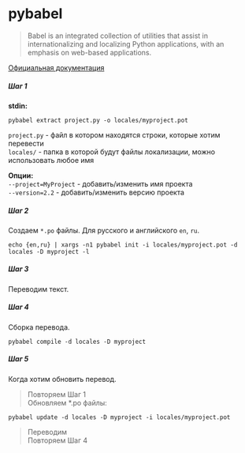 pybabel
=======
>Babel is an integrated collection of utilities that assist in internationalizing and localizing Python applications, with an emphasis on web-based applications.

[Официальная документация](http://babel.pocoo.org/)

##### Шаг 1

__stdin:__<br/>
    
    pybabel extract project.py -o locales/myproject.pot

`project.py` - файл в котором находятся строки, которые хотим перевести <br/>
`locales/` - папка в которой будут файлы локализации, можно использовать любое имя <br/>

__Опции:__ <br/>
`--project=MyProject` - добавить/изменить имя проекта <br/>
`--version=2.2` - добавить/изменить версию проекта <br/>

##### Шаг 2

Создаем `*.po` файлы. Для русского и английского `en`, `ru`.

    echo {en,ru} | xargs -n1 pybabel init -i locales/myproject.pot -d locales -D myproject -l

##### Шаг 3
Переводим текст.

##### Шаг 4
Сборка перевода.
    
    pybabel compile -d locales -D myproject

##### Шаг 5
Когда хотим обновить перевод.

>Повторяем Шаг 1 <br/>
>Обновляем *.po файлы:

    pybabel update -d locales -D myproject -i locales/myproject.pot

>Переводим <br/>
>Повторяем Шаг 4